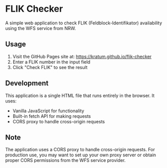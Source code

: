 # FLIK Checker

A simple web application to check FLIK (Feldblock-Identifikator) availability using the WFS service from NRW.

## Usage

1. Visit the GitHub Pages site at: https://kratum.github.io/flik-checker
2. Enter a FLIK number in the input field
3. Click "Check FLIK" to see the result

## Development

This application is a single HTML file that runs entirely in the browser. It uses:
- Vanilla JavaScript for functionality
- Built-in fetch API for making requests
- CORS proxy to handle cross-origin requests

## Note

The application uses a CORS proxy to handle cross-origin requests. For production use, you may want to set up your own proxy server or obtain proper CORS permissions from the WFS service provider.
